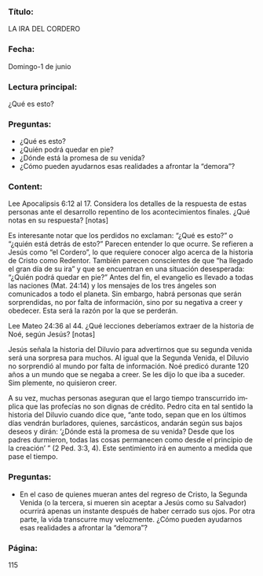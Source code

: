 ### Título:

LA IRA DEL CORDERO

### Fecha:

Domingo-1 de junio

### Lectura principal:

¿Qué es esto?

### Preguntas:

- ¿Qué es esto?
- ¿Quién podrá quedar en pie?
- ¿Dónde está la promesa de su venida?
- ¿Cómo pueden ayudarnos esas realidades a afrontar la “demora”?

### Content:

Lee Apocalipsis 6:12 al 17. Considera los detalles de la respuesta de estas
personas ante el desarrollo repentino de los acontecimientos finales. ¿Qué
notas en su respuesta? [notas]

Es interesante notar que los perdidos no exclaman: “¿Qué es esto?” o “¿quién
está detrás de esto?” Parecen entender lo que ocurre. Se refieren a Jesús como
“el Cordero”, lo que requiere conocer algo acerca de la historia de Cristo como
Redentor. También parecen conscientes de que “ha llegado el gran día de su ira” y
que se encuentran en una situación desesperada: “¿Quién podrá quedar en pie?”
Antes del fin, el evangelio es llevado a todas las naciones (Mat. 24:14) y los
mensajes de los tres ángeles son comunicados a todo el planeta. Sin embargo,
habrá personas que serán sorprendidas, no por falta de información, sino por
su negativa a creer y obedecer. Esta será la razón por la que se perderán.

Lee Mateo 24:36 al 44. ¿Qué lecciones deberíamos extraer de la historia
de Noé, según Jesús? [notas]

Jesús señala la historia del Diluvio para advertirnos que su segunda venida
será una sorpresa para muchos. Al igual que la Segunda Venida, el Diluvio
no sorprendió al mundo por falta de información. Noé predicó durante 120
años a un mundo que se negaba a creer. Se les dijo lo que iba a suceder. Sim­
plemente, no quisieron creer.

A su vez, muchas personas aseguran que el largo tiempo transcurrido im­
plica que las profecías no son dignas de crédito. Pedro cita en tal sentido la
historia del Diluvio cuando dice que, “ante todo, sepan que en los últimos días
vendrán burladores, quienes, sarcásticos, andarán según sus bajos deseos y
dirán: ‘¿Dónde está la promesa de su venida? Desde que los padres durmieron,
todas las cosas permanecen como desde el principio de la creación’ ” (2 Ped.
3:3, 4). Este sentimiento irá en aumento a medida que pase el tiempo.

### Preguntas:

- En el caso de quienes mueran antes del regreso de Cristo, la Segunda Venida (o
  la tercera, si mueren sin aceptar a Jesús como su Salvador) ocurrirá apenas un
  instante después de haber cerrado sus ojos. Por otra parte, la vida transcurre muy
  velozmente. ¿Cómo pueden ayudarnos esas realidades a afrontar la “demora”?

### Página:

115
